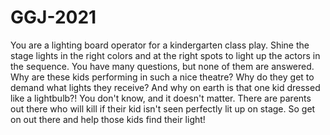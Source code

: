 # GGJ-2021

You are a lighting board operator for a kindergarten class play.  Shine the stage lights in the right colors and at the right spots to light up the actors in the sequence. You have many questions, but none of them are answered. Why are these kids performing in such a nice theatre? Why do they get to demand what lights they receive? And why on earth is that one kid dressed like a lightbulb?! You don't know, and it doesn't matter. There are parents out there who will kill if their kid isn't seen perfectly lit up on stage. So get on out there and help those kids find their light!
